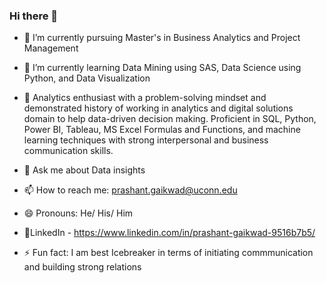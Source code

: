 ### Hi there 👋

- 🔭 I’m currently pursuing Master's in Business Analytics and Project Management
- 🌱 I’m currently learning Data Mining using SAS, Data Science using Python, and Data Visualization
- 👯 Analytics enthusiast with a problem-solving mindset and demonstrated history of working in analytics and digital solutions domain to help data-driven decision making. Proficient in SQL, Python, Power BI, Tableau, MS Excel Formulas and Functions, and machine learning techniques with strong interpersonal and business communication skills.
- 💬 Ask me about Data insights
- 📫 How to reach me: prashant.gaikwad@uconn.edu
- 😄 Pronouns: He/ His/ Him
- 🚪LinkedIn - https://www.linkedin.com/in/prashant-gaikwad-9516b7b5/

- ⚡ Fun fact: I am best Icebreaker in terms of initiating commmunication and building strong relations

